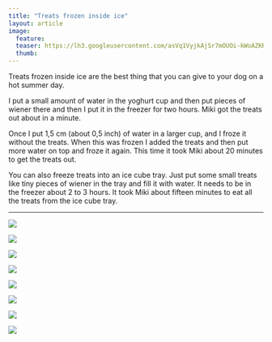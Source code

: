 ```yaml
---
title: "Treats frozen inside ice"
layout: article
image:
  feature:
  teaser: https://lh3.googleusercontent.com/asVq1VyjkAjSr7mOUOi-kWoAZKR5gzb7cphlUg1efhw=w245
  thumb:
---
```


Treats frozen inside ice are the best thing that you can give to your dog on a hot summer day.

I put a small amount of water in the yoghurt cup and then put pieces of wiener there and then I put it in the freezer for two hours. Miki got the treats out about in a minute.

Once I put 1,5 cm (about 0,5 inch) of water in a larger cup, and I froze it without the treats. When this was frozen I added the treats and then put more water on top and froze it again. This time it took Miki about 20 minutes to get the treats out.

You can also freeze treats into an ice cube tray. Just put some small treats like tiny pieces of wiener in the tray and fill it with water. It needs to be in the freezer about 2 to 3 hours. It took Miki about fifteen minutes to eat all the treats from the ice cube tray.

---

[![](https://lh3.googleusercontent.com/IoOT-Y4wCbnJ_K7S-BREC8TZjJ781z73FYxTqh-dVxE=w800)](https://lh3.googleusercontent.com/IoOT-Y4wCbnJ_K7S-BREC8TZjJ781z73FYxTqh-dVxE=s0)

[![](https://lh3.googleusercontent.com/gz-EY1rDs6C8WPwku_oBtXoZWjdqBcHyzV7uFq0vGQI=w800)](https://lh3.googleusercontent.com/gz-EY1rDs6C8WPwku_oBtXoZWjdqBcHyzV7uFq0vGQI=s0)

[![](https://lh3.googleusercontent.com/8E6gUiHbP3YLmRR2Q65MsaiTysc0LhhoXoppx0-DyGs=w800)](https://lh3.googleusercontent.com/8E6gUiHbP3YLmRR2Q65MsaiTysc0LhhoXoppx0-DyGs=s0)

[![](https://lh3.googleusercontent.com/gc44YigMpKIYrVomfimat_mcU1LTc2_ezxUEqnpUctY=w800)](https://lh3.googleusercontent.com/gc44YigMpKIYrVomfimat_mcU1LTc2_ezxUEqnpUctY=s0)

[![](https://lh3.googleusercontent.com/GwTudBZdXkp5LlggSmQC9Nio6TnTKq6q6Jz50OocY3o=w800)](https://lh3.googleusercontent.com/GwTudBZdXkp5LlggSmQC9Nio6TnTKq6q6Jz50OocY3o=s0)

[![](https://lh3.googleusercontent.com/PJzBvYZurVuImui05aSBZzPiBsULdkzvZedRNIO0qjzaCU-tJNqh4qEkNukTA9GE0ut6IQMfLgQhAFmugFxig-OpXMsL5oBi4j7GbjA81UyD496p6DopuGIIPGvBvxvARYrugQ0OQsiBgUuC41rbxsaJ5LPZcwnTWgE6FGOofvg0p6zkvJgvLwfCQhYsNxSlY9G6huMiSBcRvbmAMBraWhSp6DhzlCaZiTEkSB2Rzl2vSV4njCIE2DIKx-f6Dt6-i9vZ4FOG1FNBArierZC5ycpKshmgnRzN37AbEzSQSQX-HwsGwbHupdMC5okPmbm2xrGOhYXAf57KIfDcFv3zvuVXNqMxMJIpg24AGosV6iZ4a9EK9MpjheRpTdednJgwcMIxfcS_PT96D-L1NeCO6z8Gyp2JqCZ14x4KACNI14NLPaZv_jkXjajhAaVY3i2Ul1XitUbkZUw5WWCj8sxm8tYie9B5spY2xh6ONz0WRz2fYTCLVAleLrLlP4vKlTkh7-jIRA=w800)](https://lh3.googleusercontent.com/PJzBvYZurVuImui05aSBZzPiBsULdkzvZedRNIO0qjzaCU-tJNqh4qEkNukTA9GE0ut6IQMfLgQhAFmugFxig-OpXMsL5oBi4j7GbjA81UyD496p6DopuGIIPGvBvxvARYrugQ0OQsiBgUuC41rbxsaJ5LPZcwnTWgE6FGOofvg0p6zkvJgvLwfCQhYsNxSlY9G6huMiSBcRvbmAMBraWhSp6DhzlCaZiTEkSB2Rzl2vSV4njCIE2DIKx-f6Dt6-i9vZ4FOG1FNBArierZC5ycpKshmgnRzN37AbEzSQSQX-HwsGwbHupdMC5okPmbm2xrGOhYXAf57KIfDcFv3zvuVXNqMxMJIpg24AGosV6iZ4a9EK9MpjheRpTdednJgwcMIxfcS_PT96D-L1NeCO6z8Gyp2JqCZ14x4KACNI14NLPaZv_jkXjajhAaVY3i2Ul1XitUbkZUw5WWCj8sxm8tYie9B5spY2xh6ONz0WRz2fYTCLVAleLrLlP4vKlTkh7-jIRA=s0)

[![](https://lh3.googleusercontent.com/5v514lSn5TEO7UW_vcEc3mxhLcvoaNsaOtrJwlbvC1V2vuJu2TcdoqhfpfcwyAstauBs2sX4iL3aYxtWwcBj_CcWFFvkDtqJerbK8JCXPCP16U4d8lGWFSGcQg5fTv-uzwDgvjU6FMB7Umlv5zjNacSsyGIpqidKrKhHC1kZhvhp_KkTm3mur_XtYDrpUNsCa-zgvq5H30A3zq1ZWDuOf0mtU7Br3l5vmuCLiSTcgfJL2Wy5S3Abgdgn2f6KVpdfAW5n7XmBDD6BmyTnGPqTgbB81Y3lP9B851zTdoPWstdrEXBe5G4BOvmKH8sZ8UqRcK1yv5BB8HFYl1N1fADL3GG3OOHZNu1WNstwabw5dLiOTehDe3VJYsYc2ri0uT-1K7mH7dikzTEzBbgmorBMcx0UGWn4gwK3mBkvRxJftLMY0v0MDDqrKKJR85oD0zCNEWvlcebh7Llfz2MNmiQ5eJTgWwKBmCtJr-3gtsAk8nrSYeF3Shd7Iy7oD576xk8AxJuR1A=w800)](https://lh3.googleusercontent.com/5v514lSn5TEO7UW_vcEc3mxhLcvoaNsaOtrJwlbvC1V2vuJu2TcdoqhfpfcwyAstauBs2sX4iL3aYxtWwcBj_CcWFFvkDtqJerbK8JCXPCP16U4d8lGWFSGcQg5fTv-uzwDgvjU6FMB7Umlv5zjNacSsyGIpqidKrKhHC1kZhvhp_KkTm3mur_XtYDrpUNsCa-zgvq5H30A3zq1ZWDuOf0mtU7Br3l5vmuCLiSTcgfJL2Wy5S3Abgdgn2f6KVpdfAW5n7XmBDD6BmyTnGPqTgbB81Y3lP9B851zTdoPWstdrEXBe5G4BOvmKH8sZ8UqRcK1yv5BB8HFYl1N1fADL3GG3OOHZNu1WNstwabw5dLiOTehDe3VJYsYc2ri0uT-1K7mH7dikzTEzBbgmorBMcx0UGWn4gwK3mBkvRxJftLMY0v0MDDqrKKJR85oD0zCNEWvlcebh7Llfz2MNmiQ5eJTgWwKBmCtJr-3gtsAk8nrSYeF3Shd7Iy7oD576xk8AxJuR1A=ws0)

[![](https://lh3.googleusercontent.com/aUrFqwLhSZZGY-GKPXNPUbbIk8hrmIct66nCIjOST16aU994iFK1ogNIr8Bvo37SOKq1uk5JWIQV0MI8B_bdeJAAC3dadDutVV6nuN2dDMWdgj_sHxFQSLpCzd2XjQVGAZLwrDp9mWRvy9E6D9wbXJHJVSHEpikeJ9EpMrQqbyi4sIct5V62OoYupRUN71RXqP2AuHNxJVF4En74QPuc4_GLqvGK8OoU_ngN4tfK5cxjS_aWQLsOWetgkk9JM2U6YFpdpYMR9PvdeQr-Rsu7TuH9Sssc-z_trLbHoIFziQ6HBdHfZLnoC6ljbcra2ZSb-vLR4S5_f0_X03lUXLO9nAsLWbBugPUVdJlq6Yz5tNFgWZx28fTSL9mDnueGOHTdBtuOMVf5Dt7f6UhCVU693TA2Mdutr9SBwBOoij24VN1VqrLjLKts1Y-ikyAamtm6eTF10GUhvWqb1Gxs47nY9OrQqZWm_bQHEkhjFDirRF0kLQQnTbeeWk_V9jrGywmQBZOkHQ=w800)](https://lh3.googleusercontent.com/aUrFqwLhSZZGY-GKPXNPUbbIk8hrmIct66nCIjOST16aU994iFK1ogNIr8Bvo37SOKq1uk5JWIQV0MI8B_bdeJAAC3dadDutVV6nuN2dDMWdgj_sHxFQSLpCzd2XjQVGAZLwrDp9mWRvy9E6D9wbXJHJVSHEpikeJ9EpMrQqbyi4sIct5V62OoYupRUN71RXqP2AuHNxJVF4En74QPuc4_GLqvGK8OoU_ngN4tfK5cxjS_aWQLsOWetgkk9JM2U6YFpdpYMR9PvdeQr-Rsu7TuH9Sssc-z_trLbHoIFziQ6HBdHfZLnoC6ljbcra2ZSb-vLR4S5_f0_X03lUXLO9nAsLWbBugPUVdJlq6Yz5tNFgWZx28fTSL9mDnueGOHTdBtuOMVf5Dt7f6UhCVU693TA2Mdutr9SBwBOoij24VN1VqrLjLKts1Y-ikyAamtm6eTF10GUhvWqb1Gxs47nY9OrQqZWm_bQHEkhjFDirRF0kLQQnTbeeWk_V9jrGywmQBZOkHQ=s0)

